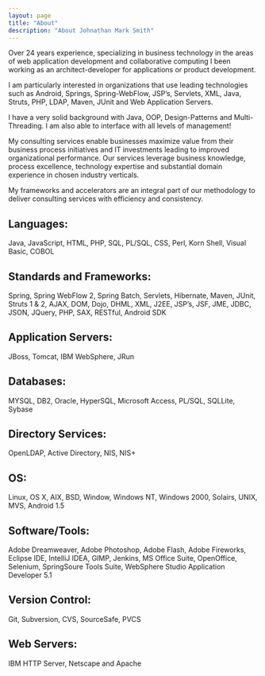 ```yaml
---
layout: page
title: "About"
description: "About Johnathan Mark Smith"
---
```


Over 24 years experience, specializing in business technology in the areas of web application development and collaborative computing I been working as an architect-developer for applications or product development.

I am particularly interested in organizations that use leading technologies such as Android, Springs, Spring-WebFlow, JSP’s, Servlets, XML, Java, Struts, PHP, LDAP, Maven, JUnit and Web Application Servers.

I have a very solid background with Java, OOP, Design-Patterns and Multi-Threading. I am also able to interface with all levels of management!

My consulting services enable businesses maximize value from their business process initiatives and IT investments leading to improved organizational performance. Our services leverage business knowledge, process excellence, technology expertise and substantial domain experience in chosen industry verticals.

My frameworks and accelerators are an integral part of our methodology to deliver consulting services with efficiency and consistency.

## Languages:
Java, JavaScript, HTML, PHP, SQL, PL/SQL, CSS, Perl, Korn Shell, Visual Basic, COBOL

## Standards and Frameworks:
Spring, Spring WebFlow 2, Spring Batch, Servlets, Hibernate, Maven, JUnit, Struts 1 & 2, AJAX, DOM, Dojo, DHML, XML, J2EE, JSP’s, JSF, JME, JDBC, JSON, JQuery, PHP, SAX, RESTful, Android SDK 

## Application Servers:
JBoss, Tomcat, IBM WebSphere, JRun 

## Databases:
MYSQL, DB2, Oracle, HyperSQL, Microsoft Access, PL/SQL, SQLLite, Sybase 

## Directory Services:
OpenLDAP, Active Directory, NIS, NIS+

## OS:
Linux, OS X, AIX, BSD, Window, Windows NT, Windows 2000, Solairs, UNIX, MVS, Android 1.5

## Software/Tools:
Adobe Dreamweaver, Adobe Photoshop, Adobe Flash, Adobe Fireworks, Eclipse IDE, IntelliJ IDEA, GIMP, Jenkins, MS Office Suite, OpenOffice, Selenium, SpringSoure Tools Suite, WebSphere Studio Application Developer 5.1

## Version Control:
Git, Subversion, CVS, SourceSafe, PVCS
 
## Web Servers:
IBM HTTP Server, Netscape and Apache





